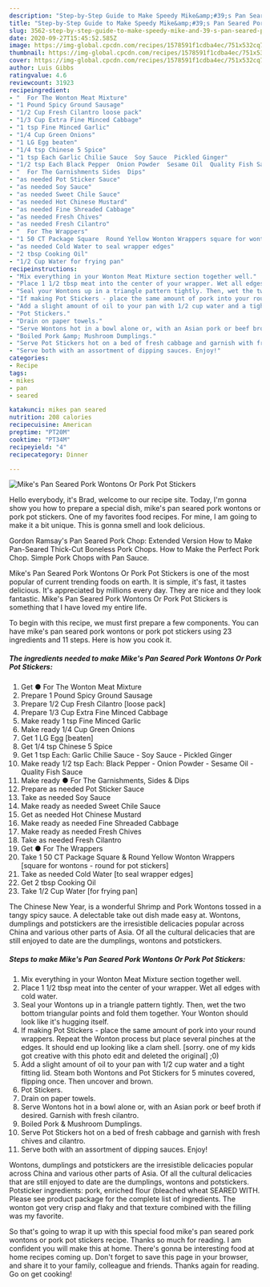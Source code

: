 ```yaml
---
description: "Step-by-Step Guide to Make Speedy Mike&amp;#39;s Pan Seared Pork Wontons Or Pork Pot Stickers"
title: "Step-by-Step Guide to Make Speedy Mike&amp;#39;s Pan Seared Pork Wontons Or Pork Pot Stickers"
slug: 3562-step-by-step-guide-to-make-speedy-mike-and-39-s-pan-seared-pork-wontons-or-pork-pot-stickers
date: 2020-09-27T15:45:52.585Z
image: https://img-global.cpcdn.com/recipes/1578591f1cdba4ec/751x532cq70/mikes-pan-seared-pork-wontons-or-pork-pot-stickers-recipe-main-photo.jpg
thumbnail: https://img-global.cpcdn.com/recipes/1578591f1cdba4ec/751x532cq70/mikes-pan-seared-pork-wontons-or-pork-pot-stickers-recipe-main-photo.jpg
cover: https://img-global.cpcdn.com/recipes/1578591f1cdba4ec/751x532cq70/mikes-pan-seared-pork-wontons-or-pork-pot-stickers-recipe-main-photo.jpg
author: Luis Gibbs
ratingvalue: 4.6
reviewcount: 31923
recipeingredient:
- "  For The Wonton Meat Mixture"
- "1 Pound Spicy Ground Sausage"
- "1/2 Cup Fresh Cilantro loose pack"
- "1/3 Cup Extra Fine Minced Cabbage"
- "1 tsp Fine Minced Garlic"
- "1/4 Cup Green Onions"
- "1 LG Egg beaten"
- "1/4 tsp Chinese 5 Spice"
- "1 tsp Each Garlic Chilie Sauce  Soy Sauce  Pickled Ginger"
- "1/2 tsp Each Black Pepper  Onion Powder  Sesame Oil  Quality Fish Sauce"
- "  For The Garnishments Sides  Dips"
- "as needed Pot Sticker Sauce"
- "as needed Soy Sauce"
- "as needed Sweet Chile Sauce"
- "as needed Hot Chinese Mustard"
- "as needed Fine Shreaded Cabbage"
- "as needed Fresh Chives"
- "as needed Fresh Cilantro"
- "  For The Wrappers"
- "1 50 CT Package Square  Round Yellow Wonton Wrappers square for wontons  round for pot stickers"
- "as needed Cold Water to seal wrapper edges"
- "2 tbsp Cooking Oil"
- "1/2 Cup Water for frying pan"
recipeinstructions:
- "Mix everything in your Wonton Meat Mixture section together well."
- "Place 1 1/2 tbsp meat into the center of your wrapper. Wet all edges with cold water."
- "Seal your Wontons up in a triangle pattern tightly. Then, wet the two bottom triangular points and fold them together. Your Wonton should look like it&#39;s hugging itself."
- "If making Pot Stickers - place the same amount of pork into your round wrappers. Repeat the Wonton process but place several pinches at the edges. It should end up looking like a clam shell. [sorry. one of my kids got creative with this photo edit and deleted the original] ;0)"
- "Add a slight amount of oil to your pan with 1/2 cup water and a tight fitting lid. Steam both Wontons and Pot Stickers for 5 minutes covered, flipping once. Then uncover and brown."
- "Pot Stickers."
- "Drain on paper towels."
- "Serve Wontons hot in a bowl alone or, with an Asian pork or beef broth if desired. Garnish with fresh cilantro."
- "Boiled Pork &amp; Mushroom Dumplings."
- "Serve Pot Stickers hot on a bed of fresh cabbage and garnish with fresh chives and cilantro."
- "Serve both with an assortment of dipping sauces. Enjoy!"
categories:
- Recipe
tags:
- mikes
- pan
- seared

katakunci: mikes pan seared 
nutrition: 208 calories
recipecuisine: American
preptime: "PT20M"
cooktime: "PT34M"
recipeyield: "4"
recipecategory: Dinner

---
```



![Mike&#39;s Pan Seared Pork Wontons Or Pork Pot Stickers](https://img-global.cpcdn.com/recipes/1578591f1cdba4ec/751x532cq70/mikes-pan-seared-pork-wontons-or-pork-pot-stickers-recipe-main-photo.jpg)

Hello everybody, it's Brad, welcome to our recipe site. Today, I'm gonna show you how to prepare a special dish, mike&#39;s pan seared pork wontons or pork pot stickers. One of my favorites food recipes. For mine, I am going to make it a bit unique. This is gonna smell and look delicious.

Gordon Ramsay&#39;s Pan Seared Pork Chop: Extended Version How to Make Pan-Seared Thick-Cut Boneless Pork Chops. How to Make the Perfect Pork Chop. Simple Pork Chops with Pan Sauce.

Mike&#39;s Pan Seared Pork Wontons Or Pork Pot Stickers is one of the most popular of current trending foods on earth. It is simple, it's fast, it tastes delicious. It's appreciated by millions every day. They are nice and they look fantastic. Mike&#39;s Pan Seared Pork Wontons Or Pork Pot Stickers is something that I have loved my entire life.


To begin with this recipe, we must first prepare a few components. You can have mike&#39;s pan seared pork wontons or pork pot stickers using 23 ingredients and 11 steps. Here is how you cook it.

<!--inarticleads1-->

##### The ingredients needed to make Mike&#39;s Pan Seared Pork Wontons Or Pork Pot Stickers:

1. Get  ● For The Wonton Meat Mixture
1. Prepare 1 Pound Spicy Ground Sausage
1. Prepare 1/2 Cup Fresh Cilantro [loose pack]
1. Prepare 1/3 Cup Extra Fine Minced Cabbage
1. Make ready 1 tsp Fine Minced Garlic
1. Make ready 1/4 Cup Green Onions
1. Get 1 LG Egg [beaten]
1. Get 1/4 tsp Chinese 5 Spice
1. Get 1 tsp Each: Garlic Chilie Sauce - Soy Sauce - Pickled Ginger
1. Make ready 1/2 tsp Each: Black Pepper - Onion Powder - Sesame Oil - Quality Fish Sauce
1. Make ready  ● For The Garnishments, Sides &amp; Dips
1. Prepare as needed Pot Sticker Sauce
1. Take as needed Soy Sauce
1. Make ready as needed Sweet Chile Sauce
1. Get as needed Hot Chinese Mustard
1. Make ready as needed Fine Shreaded Cabbage
1. Make ready as needed Fresh Chives
1. Take as needed Fresh Cilantro
1. Get  ● For The Wrappers
1. Take 1 50 CT Package Square &amp; Round Yellow Wonton Wrappers [square for wontons - round for pot stickers]
1. Take as needed Cold Water [to seal wrapper edges]
1. Get 2 tbsp Cooking Oil
1. Take 1/2 Cup Water [for frying pan]


The Chinese New Year, is a wonderful Shrimp and Pork Wontons tossed in a tangy spicy sauce. A delectable take out dish made easy at. Wontons, dumplings and potstickers are the irresistible delicacies popular across China and various other parts of Asia. Of all the cultural delicacies that are still enjoyed to date are the dumplings, wontons and potstickers. 

<!--inarticleads2-->

##### Steps to make Mike&#39;s Pan Seared Pork Wontons Or Pork Pot Stickers:

1. Mix everything in your Wonton Meat Mixture section together well.
1. Place 1 1/2 tbsp meat into the center of your wrapper. Wet all edges with cold water.
1. Seal your Wontons up in a triangle pattern tightly. Then, wet the two bottom triangular points and fold them together. Your Wonton should look like it&#39;s hugging itself.
1. If making Pot Stickers - place the same amount of pork into your round wrappers. Repeat the Wonton process but place several pinches at the edges. It should end up looking like a clam shell. [sorry. one of my kids got creative with this photo edit and deleted the original] ;0)
1. Add a slight amount of oil to your pan with 1/2 cup water and a tight fitting lid. Steam both Wontons and Pot Stickers for 5 minutes covered, flipping once. Then uncover and brown.
1. Pot Stickers.
1. Drain on paper towels.
1. Serve Wontons hot in a bowl alone or, with an Asian pork or beef broth if desired. Garnish with fresh cilantro.
1. Boiled Pork &amp; Mushroom Dumplings.
1. Serve Pot Stickers hot on a bed of fresh cabbage and garnish with fresh chives and cilantro.
1. Serve both with an assortment of dipping sauces. Enjoy!


Wontons, dumplings and potstickers are the irresistible delicacies popular across China and various other parts of Asia. Of all the cultural delicacies that are still enjoyed to date are the dumplings, wontons and potstickers. Potsticker ingredients: pork, enriched flour (bleached wheat SEARED WITH. Please see product package for the complete list of ingredients. The wonton got very crisp and flaky and that texture combined with the filling was my favorite. 

So that's going to wrap it up with this special food mike&#39;s pan seared pork wontons or pork pot stickers recipe. Thanks so much for reading. I am confident you will make this at home. There's gonna be interesting food at home recipes coming up. Don't forget to save this page in your browser, and share it to your family, colleague and friends. Thanks again for reading. Go on get cooking!
